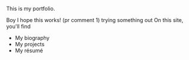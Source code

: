 This is my portfolio.

Boy I hope this works! (pr comment 1)
trying something out
On this site, you'll find

- My biography
- My projects
- My résumé
